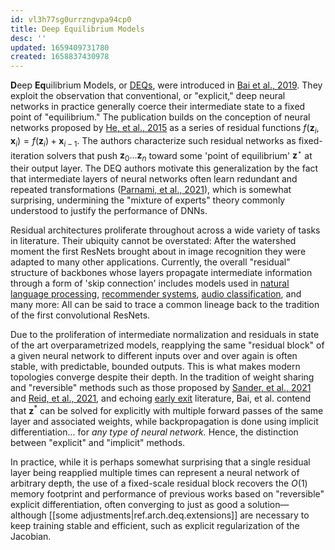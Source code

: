 ```yaml
---
id: vl3h77sg0urrzngvpa94cp0
title: Deep Equilibrium Models
desc: ''
updated: 1659409731780
created: 1658837430978
---
```

**D**eep **Eq**uilibrium Models, or [DEQs][tutorial], were introduced in [Bai et al., 2019][paper]. They exploit the observation that conventional, or "explicit," deep neural networks in practice generally coerce their intermediate state to a fixed point of "equilibrium." The publication builds on the conception of neural networks proposed by [He, et al., 2015][resnets] as a series of residual functions $f(\textbf{z}_i, \textbf{x}_i) = f(\textbf{z}_{i}) + \textbf{x}_{i-1}$. The authors characterize such residual networks as fixed-iteration solvers that push $\textbf{z}_0 \ldots \textbf{z}_n$ toward some 'point of equilibrium' $\textbf{z}^\star$ at their output layer. The DEQ authors motivate this generalization by the fact that intermediate layers of neural networks often learn redundant and repeated transformations ([Parnami, et al., 2021][redundancy]), which is somewhat surprising, undermining the "mixture of experts" theory commonly understood to justify the performance of DNNs.

Residual architectures proliferate throughout across a wide variety of tasks in literature. Their ubiquity cannot be overstated: After the watershed moment the first ResNets brought about in image recognition they were adapted to many other applications. Currently, the overall "residual" structure of backbones whose layers propagate intermediate information through a form of 'skip connection' includes models used in [natural language processing][berts], [recommender systems][cross], [audio classification][audio], and many more: All can be said to trace a common lineage back to the tradition of the first convolutional ResNets. 

Due to the proliferation of intermediate normalization and residuals in state of the art overparametrized models, reapplying the same "residual block" of a given neural network to different inputs over and over again is often stable, with predictable, bounded outputs. This is what makes modern topologies converge despite their depth. In the tradition of weight sharing and "reversible" methods such as those proposed by [Sander, et al., 2021][rhonets] and [Reid, et al., 2021][sharing], and echoing [early exit][exits] literature, Bai, et al. contend that $\textbf{z}^*$ can be solved for explicitly with multiple forward passes of the same layer and associated weights, while backpropagation is done using implicit differentiation... for *any type of neural network.* Hence, the distinction between "explicit" and "implicit" methods. 

In practice, while it is perhaps somewhat surprising that a single residual layer being reapplied multiple times can represent a neural network of arbitrary depth, the use of a fixed-scale residual block recovers the $O(1)$ memory footprint and performance of previous works based on "reversible" explicit differentiation, often converging to just as good a solution— although [[some adjustments|ref.arch.deq.extensions]] are necessary to keep training stable and efficient, such as explicit regularization of the Jacobian. 



[audio]: https://arxiv.org/abs/2106.01621
[cross]: https://arxiv.org/abs/1708.05123
[paper]: https://arxiv.org/abs/1909.01377
[berts]: https://jalammar.github.io/illustrated-bert/
[exits]: https://arxiv.org/abs/2004.12993
[resnets]: https://arxiv.org/abs/1512.03385
[rhonets]: https://arxiv.org/abs/2102.07870
[sharing]: https://arxiv.org/abs/2101.00234
[redundancy]: https://arxiv.org/abs/2110.15225
[tutorial]: http://implicit-layers-tutorial.org/deep_equilibrium_models/
